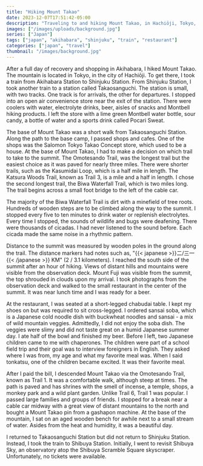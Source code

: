 ```yaml
---
title: "Hiking Mount Takao"
date: 2023-12-07T17:51:42-05:00
description: "Traveling to and hiking Mount Takao, in Hachiōji, Tokyo, Japan."
images: ["/images/uploads/background.jpg"]
series: ["Japan"]
tags: ["japan", "akihabara", "shinjuku", "train", "restaurant"]
categories: ["japan", "travel"]
thumbnail: "/images/background.jpg"
---
```


After a full day of recovery and shopping in Akihabara, I hiked Mount Takao. The mountain is located in Tokyo, in the city of Hachiōji. To get there, I took a train from Akihabara Station to Shinjuku Station. From Shinjuku Station, I took another train to a station called Takaosanguchi. The station is small, with two tracks. One track is for arrivals, the other for departures. I stopped into an open air convenience store near the exit of the station. There were coolers with water, electrolyte drinks, beer, aisles of snacks and Montbell hiking products. I left the store with a lime green Montbell water bottle, sour candy, a bottle of water and a sports drink called Pocari Sweat.

The base of Mount Takao was a short walk from Takaosanguchi Station. Along the path to the base camp, I passed shops and cafes. One of the shops was the Salomon Tokyo Takao Concept store, which used to be a house. At the base of Mount Takao, I had to make a decision on which trail to take to the summit. The Omotesando Trail, was the longest trail but the easiest choice as it was paved for nearly three miles. There were shorter trails, such as the Kasumidai Loop, which is a half mile in length. The Katsura Woods Trail, known as Trail 3, is a mile and a half in length. I chose the second longest trail, the Biwa Waterfall Trail, which is two miles long. The trail begins across a small foot bridge to the left of the cable car.

The majority of the Biwa Waterfall Trail is dirt with a minefield of tree roots. Hundreds of wooden steps are to be climbed along the way to the summit. I stopped every five to ten minutes to drink water or replenish electrolytes. Every time I stopped, the sounds of wildlife and bugs were deafening. There were thousands of cicadas. I had never listened to the sound before. Each cicada made the same noise in a rhythmic pattern.

Distance to the summit was measured by wooden poles in the ground along the trail. The distance markers had notes such as, "{{< japanese >}}二/三一{{< /japanese >}} KM" (2 / 3.1 kilometers). I reached the south side of the summit after an hour of hiking. Views of distant hills and mountains were visible from the observation deck. Mount Fuji was visible from the summit, the top shrouded in clouds upon my arrival. I took photographs from the observation deck and walked to the small restaurant in the center of the summit. It was near lunch time and I was ready for a beer.

At the restaurant, I was seated at a short-legged chabudai table. I kept my shoes on but was required to sit cross-legged. I ordered sansai soba, which is a Japanese cold noodle dish with buckwheat noodles and sansai - a mix of wild mountain veggies. Admittedly, I did not enjoy the soba dish. The veggies were slimy and did not taste great on a humid Japanese summer day. I ate half of the bowl and finished my beer. Before I left, two Japanese children came to me with chaperones. The children were part of a school field trip and their goal was to interview foreigners in English. They asked where I was from, my age and what my favorite meal was. When I said tonkatsu, one of the children became excited. It was their favorite meal.

After I paid the bill, I descended Mount Takao via the Omotesando Trail, known as Trail 1. It was a comfortable walk, although steep at times. The path is paved and has shrines with the smell of incense, a temple, shops, a monkey park and a wild plant garden. Unlike Trail 6, Trail 1 was popular. I passed large families and groups of friends. I stopped for a break near a cable car midway with a great view of distant mountains to the north and bought a Mount Takao pin from a gashapon machine. At the base of the mountain, I sat on an aged wooden bench for awhile next to a small stream of water. Asides from the heat and humidity, it was a beautiful day.

I returned to Takaosanguchi Station but did not return to Shinjuku Station. Instead, I took the train to Shibuya Station. Initially, I went to revisit Shibuya Sky, an observatory atop the Shibuya Scramble Square skyscraper. Unfortunately, no tickets were available.
